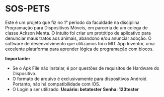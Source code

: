 # SOS-PETS
Este é um projeto que fiz no 1° período da faculdade na disciplina Programação para Dispositivos Móveis, em parceria de um colega de classe Ackson Menta. O intuito foi criar um protótipo de aplicativo para denunciar maus tratos aos animais, abandono e/ou anunciar adoção. O software de desenvolvimento que utilizamos foi o MIT App Inventor, uma excelente plataforma para aprender lógica de programação com blocos.

<strong>Importante:</strong>

- Se o Apk File não instalar, é por questões de requisitos de Hardware do Dispositivo.
- O formato de arquivo é exclusivamente para dispositivos Android. Portanto, não há compatibilidade com IOS.
- O Login a ser utilizado:
             <strong>Usuário: betatester</strong>
             <strong>Senha: 123tester</stong>


